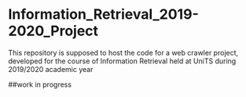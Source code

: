 # Information_Retrieval_2019-2020_Project
This repository is supposed to host the code for a web crawler project, developed for the course of Information Retrieval held at UniTS during 2019/2020 academic year

##work in progress
